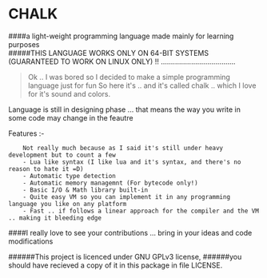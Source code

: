 CHALK
=====

####a light-weight programming language made mainly for learning purposes  
#####THIS LANGUAGE WORKS ONLY ON 64-BIT SYSTEMS (GUARANTEED TO WORK ON LINUX ONLY)  !!
.....................................



>Ok .. I was bored so I decided to make a simple programming language just for fun
>So here it's .. and it's called chalk .. which I love for it's sound and colors.

Language is still in designing phase ... that means the way you write in some code may change in the feautre 

Features :-
```
	Not really much because as I said it's still under heavy development but to count a few
	- Lua like syntax (I like lua and it's syntax, and there's no reason to hate it =D)
	- Automatic type detection 
	- Automatic memory managemnt (For bytecode only!)
	- Basic I/O & Math library built-in
	- Quite easy VM so you can implement it in any programming language you like on any platform
	- Fast .. if follows a linear approach for the compiler and the VM .. making it bleeding edge
```
####I really love to see your contributions ... bring in your ideas and code modifications 

######This project is licenced under GNU GPLv3 license, 
######you should have recieved a copy of it in this package in file LICENSE.
